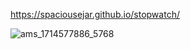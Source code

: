 https://spaciousejar.github.io/stopwatch/



![ams_1714577886_5768](https://github.com/spaciousejar/stopwatch/assets/76901120/6c4168be-282d-4b5c-8be4-dea98cbdb33b)
